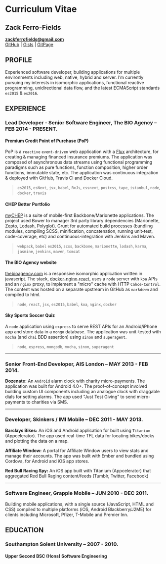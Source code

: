 Curriculum Vitae
===============

Zack Ferro-Fields
-----------------

**zackferrofields@gmail.com**  
[GitHub](https://github.com/zackferrofields) |
[Gists](https://gist.github.com/zackferrofields) |
[GitPage](http://zackferrofields.github.io)

PROFILE
-------

Experienced software developer, building applications for multiple environments including web, native, hybrid and server. I’m currently pursuing my interests in isomorphic applications, functional reactive programming, unidirectional data flow, and the latest ECMAScript standards `es2015` & `es2016`.

EXPERIENCE
----------

### Lead Developer - Senior Software Engineer, The BIO Agency – FEB 2014 - PRESENT.

#### Premium Credit Point of Purchase (PoP)

PoP is a `reactive` `event-driven` web application with a [Flux](https://facebook.github.io/flux/docs/overview.html) architecture, for creating & managing financed insurance premiums. The application was composed of asynchronous data streams using functional programming paradigms such as pure functions, function composition, higher order functions, immutable state, etc. The application was continuous integration & deployed with GitHub, Travis CI and Docker Cloud.

> `es2015`, `esNext`, `jsx`, `babel`, `RxJs`, `cssnext`, `postcss`, `tape`, `istanbul`, `node`, `docker`, `travis`

#### CHEP Better Portfolio

[myCHEP](https://youtu.be/DPBR-l0sYd8) is a suite of mobile-first Backbone/Marionette applications. The project used Bower to manager 3rd party library dependencies (Marionette, Zepto, Lodash, Polyglot). Grunt for automated build processes (bundling modules, compiling SCSS, minification, concatenation, running unit-test, code-coverage, etc) and continuous-integration with Jenkins and Maven.

> `webpack`, `babel` `es2015`, `scss`, `backbone`, `marionette`, `lodash`, `karma`, `jasmine`, `jenkins`, `maven`, `tomcat`

#### The BIO Agency website

[thebioagency.com](http://thebioagency.com) is a responsive isomorphic application written in javascript. The stack, [docker-nginx-react](https://github.com/zackferrofields/docker-nginx-react), uses a `node` server with `koa` APIs and an `nginx` proxy, to implement a "micro" cache with HTTP `Cahce-Control`. The content was hosted on a separate upstream in GitHub  as `markdown` and compiled to html.

> `node`, `react`, `jsx`, `es2015`, `babel`, `koa`, `nginx`, `docker`

#### Sky Sports Soccer Quiz

A `node` application using `express` to serve REST APIs for an Android/iPhone app and store data in a `mongo` database. The application was unit-tested with `mocha` (and `chai` BDD assertion) using `sinon` and `superagent`.

> `node`, `espress`, `mongodb`, `mocha`, `sinon`, `superagent`

---

### Senior Front-End Developer, AIS London – MAY 2013 - FEB 2014.

**Dozenate:**
An `Android` alarm clock with charity micro-payments. The application was built for Android 4.0+. The proof-of-concept involved building custom UI components including an analogue clock with draggable dials for setting alarms. The app used “Just Test Giving” to send micro-payments to charities via SMS.

---

### Developer, Skinkers / IMI Mobile – DEC 2011 - MAY 2013.

**Barclays Bikes:**
An iOS and Android application for built using `Titanium` (Appcelerator). The app used real-time TFL data for locating bikes/docks and plotting the data on a map.

**Affiliate Window:**
A portal for Affiliate Window users to view stats and manage their accounts. The app was built with Ember and bundled using Cordova, for Android and iOS app stores.

**Red Bull Racing Spy:**
An iOS app built with Titanium (Appcelerator) that aggregated Red Bull Raging content/feeds (Tumblr, Twitter, Facebook)

---

### Software Engineer, Grapple Mobile – JUN 2010 - DEC 2011.

Building mobile applications, with a single source (JavaScript, HTML and CSS) compiled to multiple platforms (iOS, Android Blackberry/J2ME) for clients including Microsoft, Pfizer, T-Mobile and Premier Inn.

EDUCATION
--------------

### Southampton Solent University – 2007 - 2010.
#### Upper Second BSC (Hons) Software Engineering
